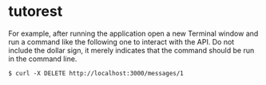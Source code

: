# tutorest

For example, after running the application open a new Terminal window and run a command like the following one to interact with the API. Do not include the dollar sign, it merely indicates that the command should be run in the command line.

`$ curl -X DELETE http://localhost:3000/messages/1`
